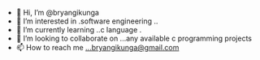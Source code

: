- 👋 Hi, I’m @bryangikunga
- 👀 I’m interested in .software engineering ..
- 🌱 I’m currently learning ..c language .
- 💞️ I’m looking to collaborate on ...any available c programming projects
- 📫 How to reach me ...bryangikunga@gmail.com 

<!---
bryangikunga/bryangikunga is a ✨ special ✨ repository because its `README.md` (this file) appears on your GitHub profile.
You can click the Preview link to take a look at your changes.
--->
